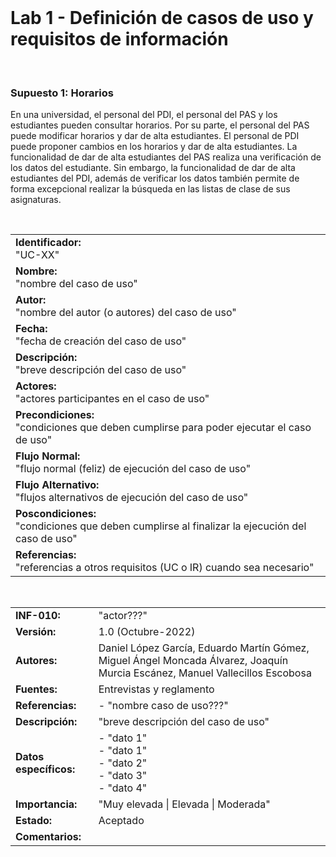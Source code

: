 <br>

# Lab 1 - Definición de casos de uso y requisitos de información

<br>

### Supuesto 1: Horarios
En una universidad, el personal del PDI, el personal del PAS y los estudiantes pueden consultar horarios. Por su parte, el personal del PAS puede modificar horarios y dar de alta estudiantes. El personal de PDI puede proponer cambios en los horarios y dar de alta estudiantes. La funcionalidad de dar de alta estudiantes del PAS realiza una verificación de los datos del estudiante. Sin embargo, la funcionalidad de dar de alta estudiantes del PDI, además de verificar los datos también permite de forma excepcional realizar la búsqueda en las listas de clase de sus asignaturas.

<br>

<table align = "center">
<tr>
    <td><b>Identificador:</b><br>
    "UC-XX"</td>
</tr>
<tr>
    <td><b>Nombre:</b><br>
    "nombre del caso de uso"</td>
</tr>
<tr>
    <tr>
    <td><b>Autor:</b><br>
    "nombre del autor (o autores) del caso de uso"</td>
</tr>
</tr>
<tr>
    <td><b>Fecha:</b><br>
    "fecha de creación del caso de uso"</td>
</tr>
<tr>
    <td><b>Descripción:</b><br>
    "breve descripción del caso de uso"</td>
</tr>
<tr>
    <td><b>Actores:</b><br>
    "actores participantes en el caso de uso"</td>
</tr>
<tr>
    <td><b>Precondiciones:</b><br>
    "condiciones que deben cumplirse para poder ejecutar el caso de uso"</td>
</tr>
<tr>
    <td><b>Flujo Normal:</b><br>
    "flujo normal (feliz) de ejecución del caso de uso"</td>
</tr>
<tr>
    <td><b>Flujo Alternativo:</b><br>
    "flujos alternativos de ejecución del caso de uso"</td>
</tr>
<tr>
    <td><b>Poscondiciones:</b><br>
    "condiciones que deben cumplirse al finalizar la ejecución del caso de uso"</td>
</tr>
<tr>
    <td><b>Referencias:</b><br>
    "referencias a otros requisitos (UC o IR) cuando sea necesario"</td>
</tr>
</table>

<br>

<table align = "center">
<tr>
    <td><b>INF-010:</b></td>
    <td>"actor???"</td>
</tr>
<tr>
    <td><b>Versión:</b></td>
    <td>1.0 (Octubre-2022)</td>
</tr>
<tr>
    <td><b>Autores:</b></td>
    <td>Daniel López García, Eduardo Martín Gómez, Miguel Ángel Moncada Álvarez, Joaquín Murcia Escánez, Manuel Vallecillos Escobosa</td>
</tr>
<tr>
    <td><b>Fuentes:</b></td>
    <td>Entrevistas y reglamento</td>
</tr>
<tr>
    <td><b>Referencias:</b></td>
    <td>- "nombre caso de uso???"</td>
</tr>
<tr>
    <td><b>Descripción:</b></td>
    <td>"breve descripción del caso de uso"</td>
</tr>
<tr>
    <td><b>Datos específicos:</b></td>
    <td>- "dato 1" <br>
    - "dato 1" <br>
    - "dato 2" <br>
    - "dato 3" <br>
    - "dato 4" <br></td>
</tr>
<tr>
    <td><b>Importancia:</b></td>
    <td>"Muy elevada | Elevada | Moderada"</td>
</tr>
<tr>
    <td><b>Estado:</b></td>
    <td>Aceptado</td>
</tr>
<tr>
    <td><b>Comentarios:</b></td>
    <td></td>
</tr>
</table>